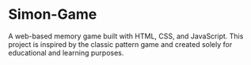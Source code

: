 # Simon-Game
A web-based memory game built with HTML, CSS, and JavaScript. This project is inspired by the classic pattern game and created solely for educational and learning purposes.

